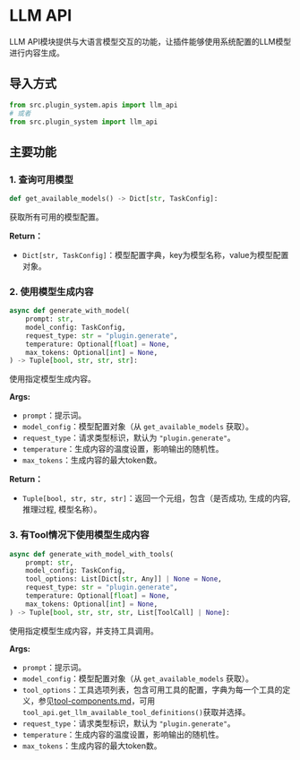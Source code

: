 # LLM API

LLM API模块提供与大语言模型交互的功能，让插件能够使用系统配置的LLM模型进行内容生成。

## 导入方式

```python
from src.plugin_system.apis import llm_api
# 或者
from src.plugin_system import llm_api
```

## 主要功能

### 1. 查询可用模型
```python
def get_available_models() -> Dict[str, TaskConfig]:
```
获取所有可用的模型配置。

**Return：**
- `Dict[str, TaskConfig]`：模型配置字典，key为模型名称，value为模型配置对象。

### 2. 使用模型生成内容
```python
async def generate_with_model(
    prompt: str,
    model_config: TaskConfig,
    request_type: str = "plugin.generate",
    temperature: Optional[float] = None,
    max_tokens: Optional[int] = None,
) -> Tuple[bool, str, str, str]:
```
使用指定模型生成内容。

**Args:**
- `prompt`：提示词。
- `model_config`：模型配置对象（从 `get_available_models` 获取）。
- `request_type`：请求类型标识，默认为 `"plugin.generate"`。
- `temperature`：生成内容的温度设置，影响输出的随机性。
- `max_tokens`：生成内容的最大token数。

**Return：**
- `Tuple[bool, str, str, str]`：返回一个元组，包含（是否成功, 生成的内容, 推理过程, 模型名称）。

### 3. 有Tool情况下使用模型生成内容
```python
async def generate_with_model_with_tools(
    prompt: str,
    model_config: TaskConfig,
    tool_options: List[Dict[str, Any]] | None = None,
    request_type: str = "plugin.generate",
    temperature: Optional[float] = None,
    max_tokens: Optional[int] = None,
) -> Tuple[bool, str, str, str, List[ToolCall] | None]:
```
使用指定模型生成内容，并支持工具调用。

**Args:**
- `prompt`：提示词。
- `model_config`：模型配置对象（从 `get_available_models` 获取）。
- `tool_options`：工具选项列表，包含可用工具的配置，字典为每一个工具的定义，参见[tool-components.md](../tool-components.md#属性说明)，可用`tool_api.get_llm_available_tool_definitions()`获取并选择。
- `request_type`：请求类型标识，默认为 `"plugin.generate"`。
- `temperature`：生成内容的温度设置，影响输出的随机性。
- `max_tokens`：生成内容的最大token数。